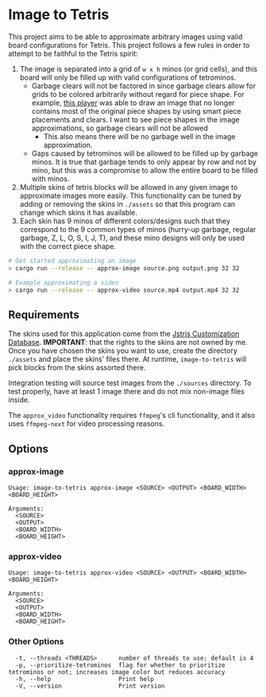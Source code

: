 # Image to Tetris

This project aims to be able to approximate arbitrary images using valid board configurations for Tetris. This project follows 
a few rules in order to attempt to be faithful to the Tetris spirit:

1. The image is separated into a grid of `w x h` minos (or grid cells), and this board will only be filled up with valid configurations of tetrominos.
    * Garbage clears will not be factored in since garbage clears allow for grids to be colored arbitrarily without regard for piece shape. For example, [this player](https://www.youtube.com/watch?v=sSZA_W1hj08) was able to draw an image that no longer contains most of the original piece shapes by using smart piece placements and clears. I want to see piece shapes in the image approximations, so garbage clears will not be allowed
        * This also means there will be no garbage well in the image approximation.
    * Gaps caused by tetrominos will be allowed to be filled up by garbage minos. It is true that garbage tends to only appear by row and not by mino, but this was a compromise to allow the entire board to be filled with minos.
2. Multiple skins of tetris blocks will be allowed in any given image to approximate images more easily. This functionality can be tuned 
by adding or removing the skins in `./assets` so that this program can change which skins it has available.
3. Each skin has 9 minos of different colors/designs such that they correspond to the 9 common types of minos (hurry-up garbage, regular garbage, Z, L, O, S, I, J, T), and these mino designs will only be used with the correct piece shape.

```sh
# Get started approximating an image
> cargo run --release -- approx-image source.png output.png 32 32

# Example approximating a video
> cargo run --release -- approx-video source.mp4 output.mp4 32 32

```

## Requirements

The skins used for this application come from the [Jstris Customization Database](https://docs.google.com/spreadsheets/d/1xO8DTORacMmSJAQicpJscob7WUkOVuaNH0wzkR_X194/htmlview). **IMPORTANT**: that the rights to the skins are not owned by me. Once you have chosen the skins you want to use, create the directory `./assets` and place the skins' files there. At runtime, `image-to-tetris` will pick blocks from the skins assorted there.

Integration testing will source test images from the `./sources` directory. To test properly, have at least 1 image there and do not mix non-image files inside.

The `approx_video` functionality requires `ffmpeg`'s cli functionality, and it also uses `ffmpeg-next` for video processing 
reasons.

## Options

### approx-image
```
Usage: image-to-tetris approx-image <SOURCE> <OUTPUT> <BOARD_WIDTH> <BOARD_HEIGHT>

Arguments:
  <SOURCE>
  <OUTPUT>
  <BOARD_WIDTH>
  <BOARD_HEIGHT>
```

### approx-video
```
Usage: image-to-tetris approx-video <SOURCE> <OUTPUT> <BOARD_WIDTH> <BOARD_HEIGHT>

Arguments:
  <SOURCE>
  <OUTPUT>
  <BOARD_WIDTH>
  <BOARD_HEIGHT>
```

### Other Options
```
  -t, --threads <THREADS>      number of threads to use; default is 4
  -p, --prioritize-tetrominos  flag for whether to prioritize tetrominos or not; increases image color but reduces accuracy
  -h, --help                   Print help
  -V, --version                Print version
```

